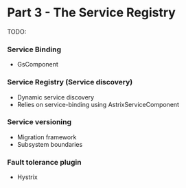 # Part 3 - The Service Registry


TODO:

### Service Binding
* GsComponent

### Service Registry (Service discovery)
* Dynamic service discovery
* Relies on service-binding using AstrixServiceComponent

### Service versioning
* Migration framework
* Subsystem boundaries

### Fault tolerance plugin
* Hystrix

